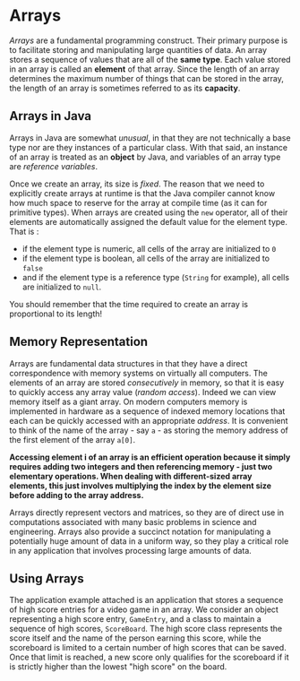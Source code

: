 # Arrays

*Arrays* are a fundamental programming construct. Their primary purpose is to facilitate storing and manipulating large 
quantities of data. An array stores a sequence of values that are all of the **same type**. Each value stored in an array 
is called an **element** of that array. Since the length of an array determines the maximum number of things that can be 
stored in the array, the length of an array is sometimes referred to as its **capacity**.

## Arrays in Java

Arrays in Java are somewhat *unusual*, in that they are not technically a base type nor are they instances of a particular class.
With that said, an instance of an array is treated as an **object** by Java, and variables of an array type are 
*reference variables*.

Once we create an array, its size is *fixed*. The reason that we need to explicitly create arrays at runtime is that the 
Java compiler cannot know how much space to reserve for the array at compile time (as it can for primitive types).
When arrays are created using the `new` operator, all of their elements are automatically assigned  the default value for 
the element type. That is : 
- if the element type is numeric, all cells of the array are initialized to `0`
- if the element type is boolean, all cells of the array are initialized to `false`
- and if the element type is a reference type (`String` for example), all cells are initialized to `null`.

You should remember that the time required to create an array is proportional to its length!

## Memory Representation

Arrays are fundamental data structures in that they have a direct correspondence with memory systems on virtually all 
computers. The elements of an array are stored *consecutively* in memory, so that it is easy to quickly access any array 
value (*random access*). Indeed we can view memory itself as a giant array. On modern computers memory is implemented in 
hardware as a sequence of indexed memory locations that each can be quickly accessed with an appropriate *address*.
It is convenient to think of the name of the array - say `a` - as storing the memory address of the first element of the 
array `a[0]`. 

**Accessing element i of an array is an efficient operation because it simply requires adding two integers 
and then referencing memory - just two elementary operations. When dealing with different-sized array elements, this just 
involves multiplying the index by the element size before adding to the array address.**

Arrays directly represent vectors and matrices, so they are of direct use in computations associated with many basic problems 
in science and engineering. Arrays also provide a succinct notation for manipulating a potentially huge amount of data in 
a uniform way, so they play a critical role in any application that involves processing large amounts of data.

## Using Arrays

The application example attached is an application that stores a sequence of high score entries for a video game in an 
array. We consider an object representing a high score entry, `GameEntry`, and a class to maintain a sequence of high scores, 
`ScoreBoard`. 
The high score class represents the score itself and the name of the person earning this score, while the scoreboard is 
limited to a certain number of high scores that can be saved. Once that limit is reached, a new score only qualifies for 
the scoreboard if it is strictly higher than the lowest "high score" on the board.
